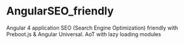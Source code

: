 # AngularSEO_friendly
Angular 4 application SEO (Search Engine Optimization) friendly with Preboot.js &amp; Angular Universal. AoT with lazy loading modules

